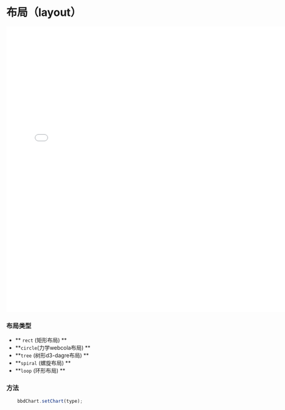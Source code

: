 # 布局（layout）

<iframe src="./examples/layout.html" width="750px" height="750px" frameborder="0" scrolling="no"> </iframe>


### 布局类型

- ** `rect`  (矩形布局) **
- **`circle`(力学webcola布局) **
- **`tree` (树形d3-dagre布局) **
- **`spiral` (螺旋布局) **
- **`loop` (环形布局) **

### 方法
```javascript
    bbdChart.setChart(type);
```

